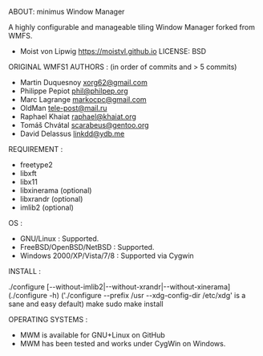 ABOUT:
minimus Window Manager

A highly configurable and manageable tiling Window Manager forked from WMFS.

- Moist von Lipwig <https://moistvl.github.io>
LICENSE: BSD

ORIGINAL WMFS1 AUTHORS : (in order of commits and > 5 commits)
 - Martin Duquesnoy <xorg62@gmail.com>
 - Philippe Pepiot <phil@philpep.org>
 - Marc Lagrange <markocpc@gmail.com>
 - OldMan <tele-post@mail.ru>
 - Raphael Khaiat <raphael@khaiat.org>
 - Tomáš Chvátal <scarabeus@gentoo.org>
 - David Delassus <linkdd@ydb.me>

REQUIREMENT :
  - freetype2
  - libxft
  - libx11
  - libxinerama (optional)
  - libxrandr   (optional)
  - imlib2      (optional)

OS :
  - GNU/Linux : Supported.
  - FreeBSD/OpenBSD/NetBSD : Supported.
  - Windows 2000/XP/Vista/7/8 : Supported via Cygwin

INSTALL :

./configure [--without-imlib2|--without-xrandr|--without-xinerama] (./configure -h)
('./configure --prefix /usr --xdg-config-dir /etc/xdg' is a sane and easy default)
make
sudo make install

OPERATING SYSTEMS :
  - MWM is available for GNU+Linux on GitHub
  - MWM has been tested and works under CygWin on Windows.



